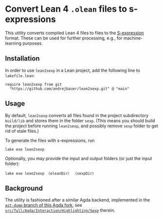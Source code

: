 # Convert Lean 4 `.olean` files to s-expressions

This utility converts compiled Lean 4 files to files to the [S-expression](https://en.wikipedia.org/wiki/S-expression) format. These can be used for further processing, e.g., for machine-learning purposes.

## Installation

In order to use `lean2sexp` in a Lean project, add the following line to `lakefile.lean`:

```
require lean2sexp from git
  "https://github.com/andrejbauer/lean2sexp.git" @ "main"
```

## Usage

By default, `lean2sexp` converts all files found in the project subdirectory `build/lib` and stores them in the folder `sexp`. (This means you should build the project before running `lean2sexp`, and possibly remove `sexp` folder to get rid of stale files.)

To generate the files with s-expressions, run

```
lake exe lean2sexp
```

Optionally, you may provide the input and output folders (or just the input folder):

```
lake exe lean2sexp 〈oleanDir〉 〈sexpDir〉
```

## Background

The utility is fashioned after a similar Agda backend, implemented in the
[`ast-dump` branch of this Agda fork](https://github.com/andrejbauer/agda/tree/ast-dump), see
[`src/full/Agda/Interaction/Highlighting/Sexp`](https://github.com/andrejbauer/agda/tree/ast-dump/src/full/Agda/Interaction/Highlighting/Sexp)
therein.
